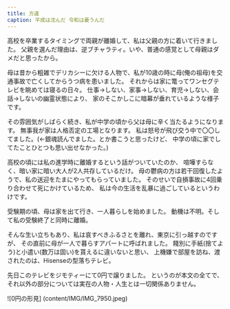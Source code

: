 ```yaml
---
title: 方違
caption: 平成は沈んだ 令和は憂うんだ
---
```


高校を卒業するタイミングで両親が離婚して、私は父親の方に着いて行きました。
父親を選んだ理由は、逆ブチャラティ。いや、普通の感覚として母親はダメだと思ったから。

母は昔から粗雑でデリカシーに欠ける人物で、私が10歳の時に母(俺の祖母)を交通事故で亡くしてからうつ病を患いました。
それからは家に篭ってワンセグテレビを眺めては寝るの日々。
仕事→しない、家事→しない、育児→しない、会話→しないの幽霊状態により、
家のそこかしこに暗幕が垂れているような様子です。

その雰囲気がしばらく続き、私が中学の頃から父は母に辛く当たるようになります。
無事我が家は人格否定の工場となります。
私は怒号が飛び交う中で〇〇してました。(←銀魂読んでました。とか書こうと思ったけど、
中学の頃に家でしてたことひとつも思い出せなかった。)

高校の頃には私の進学時に離婚するという話がついていたのか、
喧嘩すらなく、暗い家に暗い大人が2人共存しているだけ。
母の鬱病の方は若干回復したようで、私の送迎をたまにやってもらっていました。
そのせいで自損事故に4回乗り合わせて死にかけているため、
私は今の生活を乱暴に過ごしているというわけです。

受験期の頃、母は家を出て行き、一人暮らしを始めました。
動機は不明。そして私の受験終了と同時に離婚。

そんな生い立ちもあり、私は哀すべきふるさとを離れ、東京に引っ越すのですが、
その直前に母が一人で暮らすアパートに呼ばれました。
餞別に手紙(捨てよう)と小遣い(数万は固い)を貰えるに違いないと思い、
上機嫌で部屋を訪ね、渡されたのは、Hisenseの型落ちテレビ。

先日このテレビをジモティーにて0円で譲りました。
というのが本文の全てで、それ以外の部分については実在の人物・人生とは一切関係ありません。

![0円の形見] (content/IMG/IMG_7950.jpeg)
